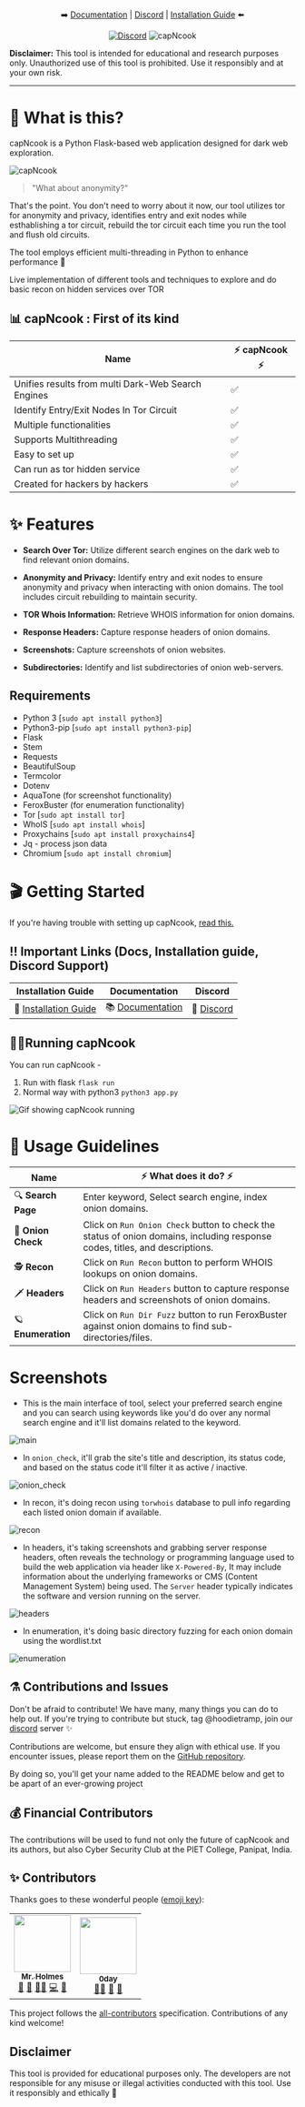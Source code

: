 <p align="center">
➡️
<a href="https://github.com/hoodietramp/wiki">Documentation</a> |
    <a href="https://discord.gg/QhHe7nNRSU">Discord</a> |
        <a href="https://github.com/hoodietramp/capNcook/wiki/Installation">Installation Guide</a>  
 ⬅️
<!-- 
<br>
  <img src="static/images/pictures_for_readme/capNcook.png" alt="capNcook"> -->
</p>

<p align="center">
  <a href="https://discord.gg/QhHe7nNRSU"><img alt="Discord" src="https://img.shields.io/discord/1009084433472700489"></a>
    <img src="https://img.shields.io/badge/License-MIT-yellow.svg" alt="capNcook">

<br>

**Disclaimer:** This tool is intended for educational and research purposes only. Unauthorized use of this tool is prohibited. Use it responsibly and at your own risk.
</p>
<hr>

# 🤔 What is this?

capNcook is a Python Flask-based web application designed for dark web exploration. 

![capNcook](static/images/pictures_for_readme/main.png)

> "What about anonymity?"

That's the point. You don't need to worry about it now, our tool utilizes tor for anonymity and privacy, identifies entry and exit nodes while esthablishing a tor circuit, 
rebuild the tor circuit each time you run the tool and flush old circuits. 

The tool employs efficient multi-threading in Python to enhance performance 🚀 

Live implementation of different tools and techniques to explore and do basic recon on hidden services over TOR

## 📊 capNcook : First of its kind

| **Name**                                   | ⚡ capNcook ⚡ |
| ------------------------------------------ | -------------|
| Unifies results from multi Dark-Web Search Engines | ✅           |
| Identify Entry/Exit Nodes In Tor Circuit   | ✅           |
| Multiple functionalities                   | ✅           |
| Supports Multithreading                    | ✅           |
| Easy to set up                             | ✅           |
| Can run as tor hidden service              | ✅           |
| Created for hackers by hackers             | ✅           |

# ✨ Features

- **Search Over Tor:** Utilize different search engines on the dark web to find relevant onion domains.

- **Anonymity and Privacy:** Identify entry and exit nodes to ensure anonymity and privacy when interacting with onion domains. The tool includes circuit rebuilding to maintain security.

- **TOR Whois Information:** Retrieve WHOIS information for onion domains.

- **Response Headers:** Capture response headers of onion domains.

- **Screenshots:** Capture screenshots of onion websites.

- **Subdirectories:** Identify and list subdirectories of onion web-servers.

## Requirements

- Python 3 [`sudo apt install python3`]
- Python3-pip [`sudo apt install python3-pip`]
- Flask
- Stem
- Requests
- BeautifulSoup
- Termcolor
- Dotenv
- AquaTone (for screenshot functionality)
- FeroxBuster (for enumeration functionality)
- Tor [`sudo apt install tor`]
- WhoIS [`sudo apt install whois`]
- Proxychains [`sudo apt install proxychains4`]
- Jq - process json data
- Chromium [`sudo apt install chromium`]

# 🎬 Getting Started

If you're having trouble with setting up capNcook, [read this.](https://github.com/hoodietramp/capNcook/wiki/Common-Issues-&-Their-Solutions)

## ‼️ Important Links (Docs, Installation guide, Discord Support)

| Installation Guide                                                          | Documentation                                             | Discord                                     |
| --------------------------------------------------------------------------- | --------------------------------------------------------- | ------------------------------------------- |
| 📖 [Installation Guide](https://github.com/hoodietramp/capNcook/wiki/Installation) | 📚 [Documentation](https://github.com/hoodietramp/capNcook/wiki) | 🦜 [Discord](https://discord.gg/QhHe7nNRSU) |

## 🏃‍♀️Running capNcook

You can run capNcook -

1. Run with flask `flask run`
2. Normal way with python3 `python3 app.py`

![Gif showing capNcook running](/static/images/pictures_for_readme/running.gif)

# 🔭 Usage Guidelines

| Name | ⚡ What does it do? ⚡|
|--------------------|------------------------------------------------------------------------------------------|
|🔍 **Search Page** | Enter keyword, Select search engine, index onion domains.|
|🧅 **Onion Check** | Click on `Run Onion Check` button to check the status of onion domains, including response codes, titles, and descriptions.|
|🕵️ **Recon** | Click on `Run Recon` button to perform WHOIS lookups on onion domains.|
|🗡 **Headers** | Click on `Run Headers` button to capture response headers and screenshots of onion domains.|
|🪐 **Enumeration** | Click on `Run Dir Fuzz` button to run FeroxBuster against onion domains to find sub-directories/files.|

# Screenshots

- This is the main interface of tool, select your preferred search engine and you can search using keywords like you'd do over any normal search engine and it'll list domains related to the keyword.

![main](static/images/pictures_for_readme/main.png)

- In `onion_check`, it'll grab the site's title and description, its status code, and based on the status code it'll filter it as active / inactive.

![onion_check](static/images/pictures_for_readme/onion_check.png)

- In recon, it's doing recon using `torwhois` database to pull info regarding each listed onion domain if available.

![recon](static/images/pictures_for_readme/recon.png)

- In headers, it's taking screenshots and grabbing server response headers, often reveals the technology or programming language used to build the web application via header like `X-Powered-By`, It may include information about the underlying frameworks or CMS (Content Management System) being used. The `Server` header typically indicates the software and version running on the server.

![headers](static/images/pictures_for_readme/headers.png)

- In enumeration, it's doing basic directory fuzzing for each onion domain using the wordlist.txt

![enumeration](static/images/pictures_for_readme/enumeration.png)

## ⚗️ Contributions and Issues

Don't be afraid to contribute! We have many, many things you can do to help out. If you're trying to contribute but stuck, tag @hoodietramp, join our [discord](https://discord.gg/QhHe7nNRSU) server ✨

Contributions are welcome, but ensure they align with ethical use. If you encounter issues, please report them on the [GitHub repository](https://github.com/hoodietramp/capNcook/issues).

By doing so, you'll get your name added to the README below and get to be apart of an ever-growing project

## 💰 Financial Contributors

The contributions will be used to fund not only the future of capNcook and its authors, but also Cyber Security Club at the PIET College, Panipat, India.

## ✨ Contributors

Thanks goes to these wonderful people ([emoji key](https://allcontributors.org/docs/en/emoji-key)):

<!-- ALL-CONTRIBUTORS-LIST:START - Do not remove or modify this section -->
<!-- prettier-ignore-start -->
<!-- markdownlint-disable -->
<table>
  <tr>
    <td align="center"><a href="https://github.com/holmes-py"><img src="https://avatars.githubusercontent.com/u/54495695?v=4" width="100px;" alt=""/><br /><sub><b>Mr. Holmes</b></sub></a><br /><a href="#design-holmes-py" title="Design">🎨</a> <a href="#maintenance-holmes-py" title="Maintenance">🚧</a> <a href="#mentoring-holmes-py" title="Mentoring">🧑‍🏫</a> <a href="https://github.com/hoodietramp/capNcook/commits?author=holmes-py" title="Code">💻</a> <a href="#ideas-holmes-py" title="Ideas, Planning, & Feedback">🤔</a></td>
    <td align="center"><a href="https://github.com/0dayCTF"><img src="https://avatars.githubusercontent.com/u/44453666?v=4" width="100px;" alt=""/><br /><sub><b>0day</b></sub></a><br /><a href="#mentoring-0dayCTF" title="Mentoring">🧑‍🏫</a> <a href="#promotion-0dayCTF" title="Promotion">📣</a> <a href="#ideas-0dayCTF" title="Ideas, Planning, & Feedback">🤔</a></td>
  </tr>
</table>

<!-- markdownlint-restore -->
<!-- prettier-ignore-end -->

<!-- ALL-CONTRIBUTORS-LIST:END -->

This project follows the [all-contributors](https://github.com/all-contributors/all-contributors) specification. Contributions of any kind welcome!

## Disclaimer

This tool is provided for educational purposes only. The developers are not responsible for any misuse or illegal activities conducted with this tool. Use it responsibly and ethically 🙏